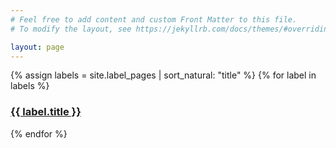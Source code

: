 ```yaml
---
# Feel free to add content and custom Front Matter to this file.
# To modify the layout, see https://jekyllrb.com/docs/themes/#overriding-theme-defaults

layout: page
---
```

{% assign labels = site.label_pages | sort_natural: "title" %}
{% for label in labels %}
  <h3><a href="{{ label.url }}">{{ label.title }}</a></h3>
{% endfor %}